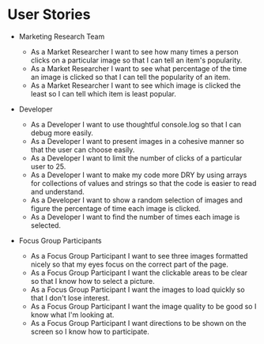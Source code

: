 # User Stories

- Marketing Research Team

  - As a Market Researcher I want to see how many times a person clicks on a particular image so that I can tell an item's popularity. 
  - As a Market Researcher I want to see what percentage of the time an image is clicked so that I can tell the popularity of an item. 
  - As a Market Researcher I want to see which image is clicked the least so I can tell which item is least popular. 

- Developer
  - As a Developer I want to use thoughtful console.log so that I can debug more easily.
  - As a Developer I want to present images in a cohesive manner so that the user can choose easily.
  - As a Developer I want to limit the number of clicks of a particular user to 25. 
  - As a Developer I want to make my code more DRY by using arrays for collections of values and strings so that the code is easier to read and understand.
  - As a Developer I want to show a random selection of images and figure the percentage of time each image is clicked. 
  - As a Developer I want to find the number of times each image is selected.

- Focus Group Participants
  - As a Focus Group Participant I want to see three images formatted nicely so that my eyes focus on the correct part of the page.
  - As a Focus Group Participant I want the clickable areas to be clear so that I know how to select a picture.
  - As a Focus Group Participant I want the images to load quickly so that I don't lose interest. 
  - As a Focus Group Participant I want the image quality to be good so I know what I'm looking at.
  - As a Focus Group Participant I want directions to be shown on the screen so I know how to participate.